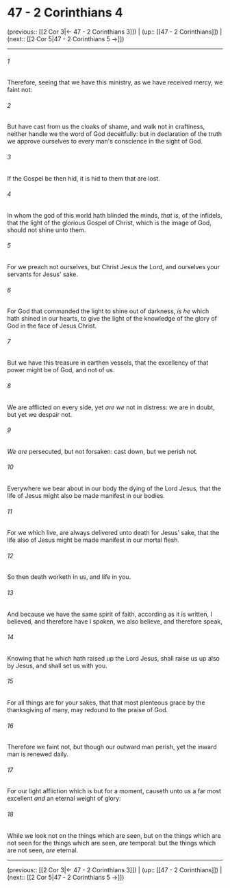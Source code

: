 # 47 - 2 Corinthians 4

(previous:: [[2 Cor 3|← 47 - 2 Corinthians 3]]) | (up:: [[47 - 2 Corinthians]]) | (next:: [[2 Cor 5|47 - 2 Corinthians 5 →]])

***


###### 1 
Therefore, seeing that we have this ministry, as we have received mercy, we faint not: 

###### 2 
But have cast from us the cloaks of shame, and walk not in craftiness, neither handle we the word of God deceitfully: but in declaration of the truth we approve ourselves to every man's conscience in the sight of God. 

###### 3 
If the Gospel be then hid, it is hid to them that are lost. 

###### 4 
In whom the god of this world hath blinded the minds, _that is_, of the infidels, that the light of the glorious Gospel of Christ, which is the image of God, should not shine unto them. 

###### 5 
For we preach not ourselves, but Christ Jesus the Lord, and ourselves your servants for Jesus' sake. 

###### 6 
For God that commanded the light to shine out of darkness, _is he_ which hath shined in our hearts, to give the light of the knowledge of the glory of God in the face of Jesus Christ. 

###### 7 
But we have this treasure in earthen vessels, that the excellency of that power might be of God, and not of us. 

###### 8 
We are afflicted on every side, yet _are we_ not in distress: we are in doubt, but yet we despair not. 

###### 9 
_We are_ persecuted, but not forsaken: cast down, but we perish not. 

###### 10 
Everywhere we bear about in our body the dying of the Lord Jesus, that the life of Jesus might also be made manifest in our bodies. 

###### 11 
For we which live, are always delivered unto death for Jesus' sake, that the life also of Jesus might be made manifest in our mortal flesh. 

###### 12 
So then death worketh in us, and life in you. 

###### 13 
And because we have the same spirit of faith, according as it is written, I believed, and therefore have I spoken, we also believe, and therefore speak, 

###### 14 
Knowing that he which hath raised up the Lord Jesus, shall raise us up also by Jesus, and shall set us with you. 

###### 15 
For all things are for your sakes, that that most plenteous grace by the thanksgiving of many, may redound to the praise of God. 

###### 16 
Therefore we faint not, but though our outward man perish, yet the inward man is renewed daily. 

###### 17 
For our light affliction which is but for a moment, causeth unto us a far most excellent _and_ an eternal weight of glory: 

###### 18 
While we look not on the things which are seen, but on the things which are not seen for the things which are seen, _are_ temporal: but the things which are not seen, _are_ eternal.

***

(previous:: [[2 Cor 3|← 47 - 2 Corinthians 3]]) | (up:: [[47 - 2 Corinthians]]) | (next:: [[2 Cor 5|47 - 2 Corinthians 5 →]])
